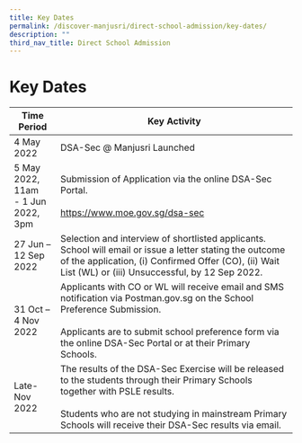 ```yaml
---
title: Key Dates
permalink: /discover-manjusri/direct-school-admission/key-dates/
description: ""
third_nav_title: Direct School Admission
---
```

# Key Dates

| Time Period         | Key Activity      |
|-------------|------------------|
| 4 May 2022                            | DSA-Sec @ Manjusri Launched                                                                                                                                                                                                                 |
| 5 May 2022, 11am<br>- 1 Jun 2022, 3pm | Submission of Application via the online DSA-Sec Portal.<br><br><a href="https://www.moe.gov.sg/dsa-sec" target="_blank">https://www.moe.gov.sg/dsa-sec</a>                                     |
| 27 Jun – 12 Sep 2022                  | Selection and interview of shortlisted applicants. School will email or issue a letter stating the outcome of the application, (i) Confirmed Offer (CO), (ii) Wait List (WL) or (iii) Unsuccessful, by 12 Sep 2022.                         |
| 31 Oct – 4 Nov 2022                   | Applicants with CO or WL will receive email and SMS notification via Postman.gov.sg on the School Preference Submission.<br><br>Applicants are to submit school preference form via the online DSA-Sec Portal or at their Primary Schools.      |
| Late-Nov 2022                         | The results of the DSA-Sec Exercise will be released to the students through their Primary Schools together with PSLE results.<br><br>Students who are not studying in mainstream Primary Schools will receive their DSA-Sec results via email. |